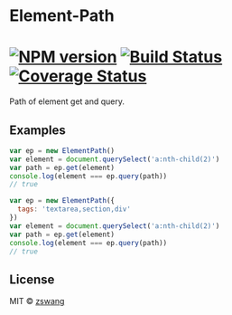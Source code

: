 # Element-Path

# [![NPM version][npm-image]][npm-url] [![Build Status][travis-image]][travis-url] [![Coverage Status][coverage-image]][coverage-url]

Path of element get and query.

## Examples

```js
var ep = new ElementPath()
var element = document.querySelect('a:nth-child(2)')
var path = ep.get(element)
console.log(element === ep.query(path))
// true
```

```js
var ep = new ElementPath({
  tags: 'textarea,section,div'
})
var element = document.querySelect('a:nth-child(2)')
var path = ep.get(element)
console.log(element === ep.query(path))
// true
```

## License

MIT © [zswang](http://weibo.com/zswang)

[npm-url]: https://npmjs.org/package/element-path
[npm-image]: https://badge.fury.io/js/element-path.svg
[travis-url]: https://travis-ci.org/zswang/element-path
[travis-image]: https://travis-ci.org/zswang/element-path.svg?branch=master
[coverage-url]: https://coveralls.io/github/zswang/element-path?branch=master
[coverage-image]: https://coveralls.io/repos/zswang/element-path/badge.svg?branch=master&service=github
